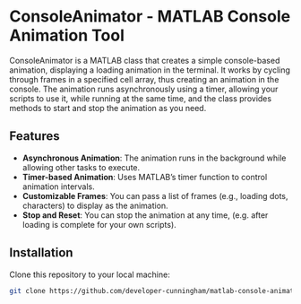 # ConsoleAnimator - MATLAB Console Animation Tool

ConsoleAnimator is a MATLAB class that creates a simple console-based animation, displaying a loading animation in the terminal. It works by cycling through frames in a specified cell array, thus creating an animation in the console. The animation runs asynchronously using a timer, allowing your scripts to use it, while running at the same time, and the class provides methods to start and stop the animation as you need.

## Features
- **Asynchronous Animation**: The animation runs in the background while allowing other tasks to execute.
- **Timer-based Animation**: Uses MATLAB’s timer function to control animation intervals.
- **Customizable Frames**: You can pass a list of frames (e.g., loading dots, characters) to display as the animation.
- **Stop and Reset**: You can stop the animation at any time, (e.g. after loading is complete for your own scripts).

## Installation
Clone this repository to your local machine:

```bash
git clone https://github.com/developer-cunningham/matlab-console-animator.git
```
